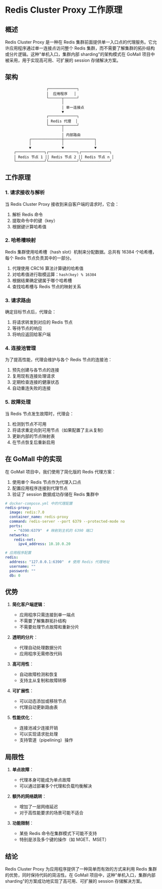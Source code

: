 # Redis Cluster Proxy 工作原理

## 概述

Redis Cluster Proxy 是一种在 Redis 集群前面提供单一入口点的代理服务。它允许应用程序通过单一连接点访问整个 Redis 集群，而不需要了解集群的拓扑结构或分片逻辑。这种"单机入口，集群内部 sharding"的架构模式在 GoMall 项目中被采用，用于实现高可用、可扩展的 session 存储解决方案。

## 架构

```
                   ┌─────────────┐
                   │  应用程序   │
                   └──────┬──────┘
                          │
                          │ 单一连接点
                          ▼
                   ┌─────────────┐
                   │ Redis 代理  │
                   └──────┬──────┘
                          │
                          │ 内部路由
           ┌──────────────┼──────────────┐
           │              │              │
           ▼              ▼              ▼
    ┌─────────────┐┌─────────────┐┌─────────────┐
    │ Redis 节点 1 ││ Redis 节点 2 ││ Redis 节点 n │
    └─────────────┘└─────────────┘└─────────────┘
```

## 工作原理

### 1. 请求接收与解析

当 Redis Cluster Proxy 接收到来自客户端的请求时，它会：

1. 解析 Redis 命令
2. 提取命令中的键（key）
3. 根据键计算哈希值

### 2. 哈希槽映射

Redis 集群使用哈希槽（hash slot）机制来分配数据。总共有 16384 个哈希槽，每个 Redis 节点负责其中的一部分。

1. 代理使用 CRC16 算法计算键的哈希值
2. 对哈希值进行取模运算：`hash(key) % 16384`
3. 根据结果确定键属于哪个哈希槽
4. 查找哈希槽与 Redis 节点的映射关系

### 3. 请求路由

确定目标节点后，代理会：

1. 将请求转发到对应的 Redis 节点
2. 等待节点的响应
3. 将响应返回给客户端

### 4. 连接池管理

为了提高性能，代理会维护与各个 Redis 节点的连接池：

1. 预先创建与各节点的连接
2. 复用现有连接处理请求
3. 定期检查连接的健康状态
4. 自动重连失败的连接

### 5. 故障处理

当 Redis 节点发生故障时，代理会：

1. 检测到节点不可用
2. 将请求重定向到可用节点（如果配置了主从复制）
3. 更新内部的节点映射表
4. 在节点恢复后重新启用

## 在 GoMall 中的实现

在 GoMall 项目中，我们使用了简化版的 Redis 代理方案：

1. 使用单个 Redis 节点作为代理入口点
2. 配置应用程序连接到代理节点
3. 验证了 session 数据成功存储在 Redis 集群中

```yaml
# docker-compose.yml 中的代理配置
redis-proxy:
  image: redis:7.0
  container_name: redis-proxy
  command: redis-server --port 6379 --protected-mode no
  ports:
    - "6390:6379"  # 映射到主机的 6390 端口
  networks:
    redis-net:
      ipv4_address: 10.10.0.20
```

```yaml
# 应用程序配置
redis:
  address: "127.0.0.1:6390"  # 使用 Redis 代理地址
  username: ""
  password: ""
  db: 0
```

## 优势

1. **简化客户端逻辑**：
   - 应用程序只需连接到单一端点
   - 不需要了解集群拓扑结构
   - 不需要处理节点故障和重新分片

2. **透明的分片**：
   - 代理自动处理数据分片
   - 应用程序无需修改代码

3. **高可用性**：
   - 自动故障检测和恢复
   - 支持主从复制和故障转移

4. **可扩展性**：
   - 可以动态添加或移除节点
   - 代理自动更新路由表

5. **性能优化**：
   - 连接池减少连接开销
   - 可以实现请求批处理
   - 支持管道（pipelining）操作

## 局限性

1. **单点故障**：
   - 代理本身可能成为单点故障
   - 可以通过部署多个代理和负载均衡解决

2. **额外的网络跳转**：
   - 增加了一层网络延迟
   - 对于高性能要求的场景可能不适合

3. **功能限制**：
   - 某些 Redis 命令在集群模式下可能不支持
   - 特别是涉及多个键的操作（如 MGET、MSET）

## 结论

Redis Cluster Proxy 为应用程序提供了一种简单而有效的方式来利用 Redis 集群的优势，同时保持代码的简洁性。在 GoMall 项目中，这种"单机入口，集群内部 sharding"的方案成功地实现了高可用、可扩展的 session 存储解决方案。